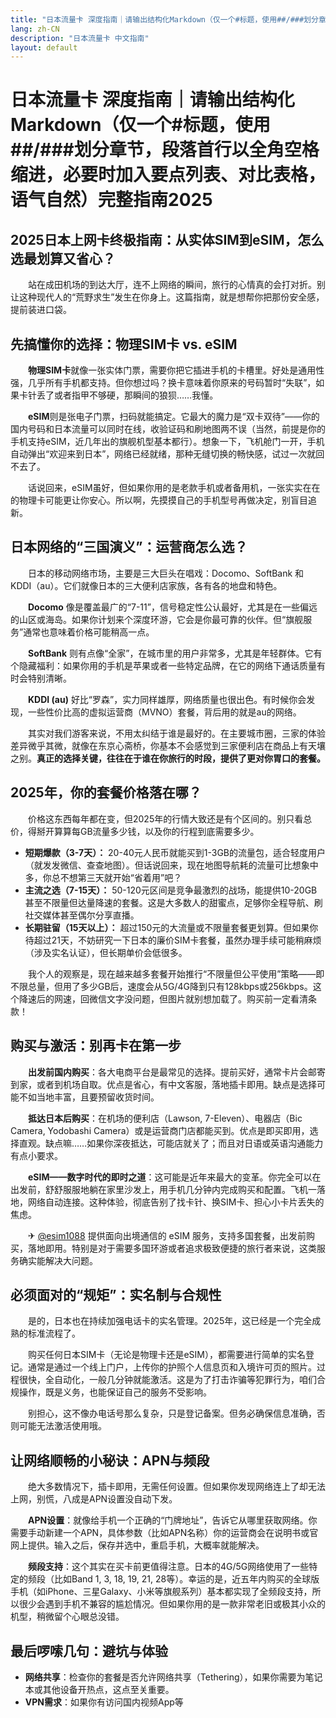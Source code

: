 ```yaml
---
title: "日本流量卡 深度指南｜请输出结构化Markdown（仅一个#标题，使用##/###划分章节，段落首行以全角空格缩进，必要时加入要点列表、对比表格，语气自然）完整指南2025"
lang: zh-CN
description: "日本流量卡 中文指南"
layout: default
---
```

# 日本流量卡 深度指南｜请输出结构化Markdown（仅一个#标题，使用##/###划分章节，段落首行以全角空格缩进，必要时加入要点列表、对比表格，语气自然）完整指南2025

## 2025日本上网卡终极指南：从实体SIM到eSIM，怎么选最划算又省心？

　　站在成田机场的到达大厅，连不上网络的瞬间，旅行的心情真的会打对折。别让这种现代人的“荒野求生”发生在你身上。这篇指南，就是想帮你把那份安全感，提前装进口袋。

## 先搞懂你的选择：物理SIM卡 vs. eSIM

　　**物理SIM卡**就像一张实体门票，需要你把它插进手机的卡槽里。好处是通用性强，几乎所有手机都支持。但你想过吗？换卡意味着你原来的号码暂时“失联”，如果卡针丢了或者指甲不够硬，那瞬间的狼狈……我懂。

　　**eSIM**则是张电子门票，扫码就能搞定。它最大的魔力是“双卡双待”——你的国内号码和日本流量可以同时在线，收验证码和刷地图两不误（当然，前提是你的手机支持eSIM，近几年出的旗舰机型基本都行）。想象一下，飞机舱门一开，手机自动弹出“欢迎来到日本”，网络已经就绪，那种无缝切换的畅快感，试过一次就回不去了。

　　话说回来，eSIM虽好，但如果你用的是老款手机或者备用机，一张实实在在的物理卡可能更让你安心。所以啊，先摸摸自己的手机型号再做决定，别盲目追新。

## 日本网络的“三国演义”：运营商怎么选？

　　日本的移动网络市场，主要是三大巨头在唱戏：Docomo、SoftBank 和 KDDI（au）。它们就像日本的三大便利店家族，各有各的地盘和特色。

　　**Docomo** 像是覆盖最广的“7-11”，信号稳定性公认最好，尤其是在一些偏远的山区或海岛。如果你计划来个深度环游，它会是你最可靠的伙伴。但“旗舰服务”通常也意味着价格可能稍高一点。

　　**SoftBank** 则有点像“全家”，在城市里的用户非常多，尤其是年轻群体。它有个隐藏福利：如果你用的手机是苹果或者一些特定品牌，在它的网络下通话质量有时会特别清晰。

　　**KDDI (au)** 好比“罗森”，实力同样雄厚，网络质量也很出色。有时候你会发现，一些性价比高的虚拟运营商（MVNO）套餐，背后用的就是au的网络。

　　其实对我们游客来说，不用太纠结于谁是最好的。在主要城市圈，三家的体验差异微乎其微，就像在东京心斋桥，你基本不会感觉到三家便利店在商品上有天壤之别。**真正的选择关键，往往在于谁在你旅行的时段，提供了更对你胃口的套餐。**

## 2025年，你的套餐价格落在哪？

　　价格这东西每年都在变，但2025年的行情大致还是有个区间的。别只看总价，得掰开算算每GB流量多少钱，以及你的行程到底需要多少。

*   **短期爆款（3-7天）：** 20-40元人民币就能买到1-3GB的流量包，适合轻度用户（就发发微信、查查地图）。但话说回来，现在地图导航耗的流量可比想象中多，你总不想第三天就开始“省着用”吧？
*   **主流之选（7-15天）：** 50-120元区间是竞争最激烈的战场，能提供10-20GB甚至不限量但达量降速的套餐。这是大多数人的甜蜜点，足够你全程导航、刷社交媒体甚至偶尔分享直播。
*   **长期驻留（15天以上）：** 超过150元的大流量或不限量套餐更划算。但如果你待超过21天，不妨研究一下日本的廉价SIM卡套餐，虽然办理手续可能稍麻烦（涉及实名认证），但长期单价会低很多。

　　我个人的观察是，现在越来越多套餐开始推行“不限量但公平使用”策略——即不限总量，但用了多少GB后，速度会从5G/4G降到只有128kbps或256kbps。这个降速后的网速，回微信文字没问题，但图片就别想加载了。购买前一定看清条款！

## 购买与激活：别再卡在第一步

　　**出发前国内购买**：各大电商平台是最常见的选择。提前买好，通常卡片会邮寄到家，或者到机场自取。优点是省心，有中文客服，落地插卡即用。缺点是选择可能不如当地丰富，且要预留收货时间。

　　**抵达日本后购买**：在机场的便利店（Lawson, 7-Eleven）、电器店（Bic Camera, Yodobashi Camera）或是运营商门店都能买到。优点是即买即用，选择直观。缺点嘛……如果你深夜抵达，可能店就关了；而且对日语或英语沟通能力有点小要求。

　　**eSIM——数字时代的即时之道**：这可能是近年来最大的变革。你完全可以在出发前，舒舒服服地躺在家里沙发上，用手机几分钟内完成购买和配置。飞机一落地，网络自动连接。这种体验，彻底告别了找卡针、换SIM卡、担心小卡片丢失的焦虑。

　　✈ [@esim1088](https://t.me/s/esim1088) 提供面向出境通信的 eSIM 服务，支持多国套餐，出发前购买，落地即用。特别是对于需要多国环游或者追求极致便捷的旅行者来说，这类服务确实能解决大问题。

## 必须面对的“规矩”：实名制与合规性

　　是的，日本也在持续加强电话卡的实名管理。2025年，这已经是一个完全成熟的标准流程了。

　　购买任何日本SIM卡（无论是物理卡还是eSIM），都需要进行简单的实名登记。通常是通过一个线上门户，上传你的护照个人信息页和入境许可页的照片。过程很快，全自动化，一般几分钟就能激活。这是为了打击诈骗等犯罪行为，咱们合规操作，既是义务，也能保证自己的服务不受影响。

　　别担心，这不像办电话号那么复杂，只是登记备案。但务必确保信息准确，否则可能无法激活使用哦。

## 让网络顺畅的小秘诀：APN与频段

　　绝大多数情况下，插卡即用，无需任何设置。但如果你发现网络连上了却无法上网，别慌，八成是APN设置没自动下发。

　　**APN设置**：就像给手机一个正确的“门牌地址”，告诉它从哪里获取网络。你需要手动新建一个APN，具体参数（比如APN名称）你的运营商会在说明书或官网上提供。输入之后，保存并选中，重启手机，大概率就能解决。

　　**频段支持**：这个其实在买卡前更值得注意。日本的4G/5G网络使用了一些特定的频段（比如Band 1, 3, 18, 19, 21, 28等）。幸运的是，近五年内购买的全球版手机（如iPhone、三星Galaxy、小米等旗舰系列）基本都实现了全频段支持，所以很少会遇到手机不兼容的尴尬情况。但如果你用的是一款非常老旧或极其小众的机型，稍微留个心眼总没错。

## 最后啰嗦几句：避坑与体验

*   **网络共享**：检查你的套餐是否允许网络共享（Tethering），如果你需要为笔记本或其他设备开热点，这点至关重要。
*   **VPN需求**：如果你有访问国内视频App等